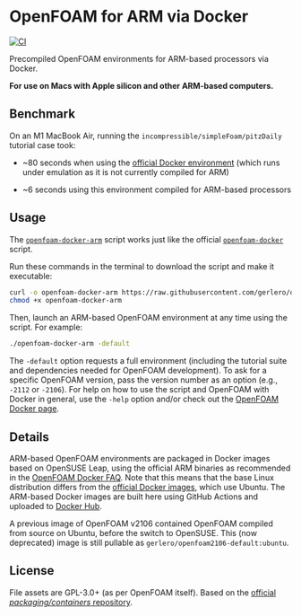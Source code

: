 # OpenFOAM for ARM via Docker

[![CI](https://github.com/gerlero/openfoam-docker-arm/actions/workflows/ci.yml/badge.svg)](https://github.com/gerlero/openfoam-docker-arm/actions/workflows/ci.yml)

Precompiled OpenFOAM environments for ARM-based processors via Docker.

**For use on Macs with Apple silicon and other ARM-based computers.**

## Benchmark

On an M1 MacBook Air, running the `incompressible/simpleFoam/pitzDaily` tutorial case took:

* ~80 seconds when using the [official Docker environment](https://develop.openfoam.com/Development/openfoam/-/wikis/precompiled/docker) (which runs under emulation as it is not currently compiled for ARM)

* ~6 seconds using this environment compiled for ARM-based processors

## Usage

The [`openfoam-docker-arm`](openfoam-docker-arm) script works just like the official [`openfoam-docker`](https://develop.openfoam.com/packaging/containers/-/blob/main/openfoam-docker) script.

Run these commands in the terminal to download the script and make it executable:

```sh
curl -o openfoam-docker-arm https://raw.githubusercontent.com/gerlero/openfoam-docker-arm/main/openfoam-docker-arm
chmod +x openfoam-docker-arm
```

Then, launch an ARM-based OpenFOAM environment at any time using the script. For example:

```sh
./openfoam-docker-arm -default
```

The `-default` option requests a full environment (including the tutorial suite and dependencies needed for OpenFOAM development). To ask for a specific OpenFOAM version, pass the version number as an option (e.g., `-2112` or `-2106`). For help on how to use the script and OpenFOAM with Docker in general, use the `-help` option and/or check out the [OpenFOAM Docker page](https://develop.openfoam.com/Development/openfoam/-/wikis/precompiled/docker).

## Details

ARM-based OpenFOAM environments are packaged in Docker images based on OpenSUSE Leap, using the official ARM binaries as recommended in the [OpenFOAM Docker FAQ](https://develop.openfoam.com/Development/openfoam/-/wikis/precompiled/docker#frequently-asked-questions). Note that this means that the base Linux distribution differs from the [official Docker images](https://hub.docker.com/u/opencfd), which use Ubuntu. The ARM-based Docker images are built here using GitHub Actions and uploaded to [Docker Hub](https://hub.docker.com/u/gerlero/).

A previous image of OpenFOAM v2106 contained OpenFOAM compiled from source on Ubuntu, before the switch to OpenSUSE. This (now deprecated) image is still pullable as `gerlero/openfoam2106-default:ubuntu`.

## License

File assets are GPL-3.0+ (as per OpenFOAM itself). Based on the [official _packaging/containers_ repository](https://develop.openfoam.com/packaging/containers).
